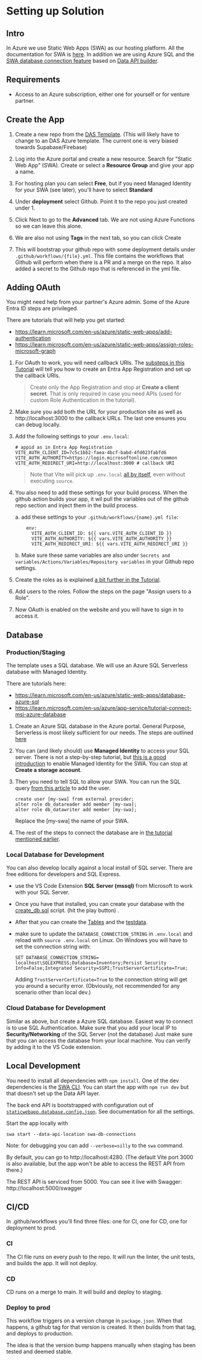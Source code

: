 # Setting up Solution

## Intro

In Azure we use Static Web Apps (SWA) as our hosting platform. All the documentation for SWA is [here](https://learn.microsoft.com/en-us/azure/static-web-apps/). In addition we are using Azure SQL and the [SWA database connection feature](https://learn.microsoft.com/en-us/azure/static-web-apps/database-overview) based on [Data API builder](https://learn.microsoft.com/en-us/azure/data-api-builder/).

## Requirements

- Access to an Azure subscription, either one for yourself or for venture partner.

## Create the App

1. Create a new repo from the [DAS Template](https://github.com/digitalaidseattle/das-admin-template). (This will likely have to change to an DAS Azure template. The current one is very biased towards Supabase/Firebase)

1. Log into the Azure portal and create a new resource. Search for "Static Web App" (SWA). Create or select a **Resource Group** and give your app a name. 
    
1. For hosting plan you can select **Free**, but if you need Managed Identity for your SWA (see later), you'll have to select **Standard**

1. Under **deployment** select Github. Point it to the repo you just created under 1.

1. Click Next to go to the **Advanced** tab. We are not using Azure Functions so we can leave this alone. 

1. We are also not using **Tags** in the next tab, so you can click Create

1. This will bootstrap your github repo with some deployment details under `.github/workflows/{file}.yml`. This file contains the workflows that Github will perform when there is a PR and a merge on the repo. It also added a secret to the Github repo that is referenced in the yml file. 

## Adding OAuth

You might need help from your partner's Azure admin. Some of the Azure Entra ID steps are privileged. 

There are tutorials that will help you get started:
- https://learn.microsoft.com/en-us/azure/static-web-apps/add-authentication
- https://learn.microsoft.com/en-us/azure/static-web-apps/assign-roles-microsoft-graph


1. For OAuth to work, you will need callback URIs. The [substeps in this Tutorial](https://learn.microsoft.com/en-us/azure/static-web-apps/assign-roles-microsoft-graph#create-a-microsoft-entra-application) will tell you how to create an Entra App Registration and set up the callback URIs.

    >Create only the App Registration and stop at **Create a client secret**. That is only required in case you need APIs (used for custom Role Authentication in the tutorial).

1. Make sure you add both the URL for your production site as well as http://localhost:3000 to the callback URLs. The last one ensures you can debug locally. 

1. Add the following settings to your ```.env.local```:

    ```
    # appid as in Entra App Registration
    VITE_AUTH_CLIENT_ID=7c5c1bb2-faea-4bcf-babd-4fd023fabfd6 
    VITE_AUTH_AUTHORITY=https://login.microsoftonline.com/common 
    VITE_AUTH_REDIRECT_URI=http://localhost:3000 # callback URI
    ```

    >Note that Vite will pick up ```.env.local``` [all by itself](https://vite.dev/guide/env-and-mode), even without executing ```source```. 


1. You also need to add these settings for your build process. When the github action builds your app, it wil pull the variables out of the github repo section and inject them in the build process. 
    
    a. add these settings to your ```.github/workflows/{name}.yml file```:

    ```
        env:
          VITE_AUTH_CLIENT_ID: ${{ vars.VITE_AUTH_CLIENT_ID }}
          VITE_AUTH_AUTHORITY: ${{ vars.VITE_AUTH_AUTHORITY }}
          VITE_AUTH_REDIRECT_URI: ${{ vars.VITE_AUTH_REDIRECT_URI }}
    ```
    b. Make sure these same variables are also under ```Secrets and variables/Actions/Variables/Repository variables``` in your Github repo settings. 



1. Create the roles as is explained [a bit further in the Tutorial](https://learn.microsoft.com/en-us/azure/static-web-apps/assign-roles-microsoft-graph#create-roles).

1. Add users to the roles. Follow the steps on the page "Assign users to a Role". 

1. Now OAuth is enabled on the website and you will have to sign in to access it. 


## Database 

### Production/Staging

The template uses a SQL database. We will use an Azure SQL Serverless database with Managed Identity. 

There are tutorials here:
- https://learn.microsoft.com/en-us/azure/static-web-apps/database-azure-sql
- https://learn.microsoft.com/en-us/azure/app-service/tutorial-connect-msi-azure-database

1. Create an Azure SQL database in the Azure portal. General Purpose, Serverless is most likely sufficient for our needs. The steps are outlined [here](https://learn.microsoft.com/en-us/azure/static-web-apps/database-azure-sql?tabs=bash&pivots=static-web-apps-rest)

1. You can (and likely should) use **Managed Identity** to access your SQL server. There is not a step-by-step tutorial, but [this is a good introduction](https://learn.microsoft.com/en-us/azure/app-service/tutorial-connect-app-access-storage-javascript?tabs=azure-portal) to enable Managed Identity for the SWA. You can stop at **Create a storage account**. 

1. Then you need to tell SQL to allow your SWA. You can run the SQL query [from this article](https://www.pluralsight.com/resources/blog/guides/how-to-use-managed-identity-with-azure-sql-database#:~:text=In%20order%20to%20allow%20managed%20identities%20to%20connect%20to%20Azure) to add the user. 

    ```
    create user [my-swa] from external provider;
    alter role db_datareader add member [my-swa];
    alter role db_datawriter add member [my-swa];
    ```

    Replace the [my-swa] the name of your SWA.

1. The rest of the steps to connect the database are in [the tutorial mentioned earlier](https://learn.microsoft.com/en-us/azure/static-web-apps/database-azure-sql?tabs=bash&pivots=static-web-apps-rest).  

### Local Database for Development

You can also develop locally against a local install of SQL server. There are free editions for developers and SQL Express. 

- use the VS Code Extension **SQL Server (mssql)** from Microsoft to work with your SQL Server. 

- Once you have that installed, you can create your database with the [create_db.sql](../database/create_db.sql) script. (hit the play button) .

- After that you can create the [Tables](../database/Tables/) and the [testdata](../database/testdata/).

- make sure to update the ```DATABASE_CONNECTION_STRING``` in ```.env.local``` and reload with ```source .env.local``` on Linux. On Windows you will have to set the connection string with:

    ```
    SET DATABASE_CONNECTION_STRING=
    localhost\SQLEXPRESS;Database=Inventory;Persist Security Info=False;Integrated Security=SSPI;TrustServerCertificate=True;
    ```

    Adding ```TrustServerCertificate=True``` to the connection string will get you around a security error. (Obviously, not recommended for any scenario other than local dev.)

### Cloud Database for Development

Similar as above, but create a Azure SQL database. Easiest way to connect is to use SQL Authentication. 
Make sure that you add your local IP to **Security/Networking** of the SQL Server (not the database)
Just make sure that you can access the database from your local machine. 
You can verify by adding it to the VS Code extension. 

## Local Development

You need to install all dependencies with ```npm install```. One of the dev dependencies is the [SWA CLI](https://azure.github.io/static-web-apps-cli/docs/intro). You can start the app with ```npm run dev``` but that doesn't set up the Data API layer. 

The back end API is bootstrapped with configuration out of [```staticwebapp.database.config.json```](../swa-db-connections/staticwebapp.database.config.json). See documentation for all the settings. 

Start the app locally with 

```
swa start --data-api-location swa-db-connections 
```
Note: for debugging you can add ```--verbose=silly``` to the ```swa``` command.

By default, you can go to http://localhost:4280. (The default Vite port 3000 is also available, but the app won't be able to access the REST API from there.) 

The REST API is serviced from 5000. You can see it live with Swagger: http://localhost:5000/swagger

## CI/CD

In .github/workflows you'll find three files: one for CI, one for CD, one for deployment to prod. 

### CI
The CI file runs on every push to the repo. It will run the linter, the unit tests, and builds the app. It will not deploy. 

### CD
CD runs on a merge to main. It will build and deploy to staging. 

### Deploy to prod
This workflow triggers on a version change in ```package.json```. 
When that happens, a github tag for that version is created. 
It then builds from that tag, and deploys to production. 

The idea is that the version bump happens manually when staging has been tested and deemed stable. 
